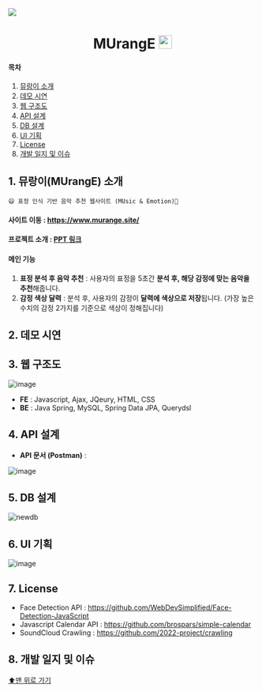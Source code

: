 
<img src="https://user-images.githubusercontent.com/77563814/202142308-614a5630-8757-44f6-bf08-cd388874750d.png" href="src/main/resources/static/images/murange.pdf"/>

<h1 align="center"> MUrangE <img src="https://user-images.githubusercontent.com/77563814/209101841-f736b358-8f22-4988-b24d-5ddd057a6edf.png" width="27" height="27"/> </h1>

#### 목차 

1. [뮤랑이 소개](#1-뮤랑이murange-소개)
2. [데모 시연](#2-데모-시연)
3. [웹 구조도](#3-웹-구조도)
4. [API 설계](#4-api-설계)
5. [DB 설계](#5-db-설계)
6. [UI 기획](#6-ui-기획)
7. [License](#7-license)
8. [개발 일지 및 이슈](#8개발-일지-및-이슈)

## 1. 뮤랑이(MUrangE) 소개

<aside>
  
    😃 표정 인식 기반 음악 추천 웹사이트 (MUsic & Emotion)🎵
  
</aside>



#### 사이트 이동 : https://www.murange.site/

#### 프로젝트 소개 : [PPT 링크](src/main/resources/static/images/murange.pdf)

#### 메인 기능

1. **표정 분석 후 음악 추천** :  사용자의 표정을 5초간 **분석 후, 해당 감정에 맞는 음악을 추천**해줍니다.
2. **감정 색상 달력** : 분석 후, 사용자의 감정이 **달력에 색상으로 저장**됩니다. (가장 높은 수치의 감정 2가지를 기준으로 색상이 정해집니다)

## 2. 데모 시연

## 3. 웹 구조도

![image](https://user-images.githubusercontent.com/77563814/198512288-ecb70706-b587-4c3f-802b-e5c4657dd03e.png)

- **FE** : Javascript, Ajax, JQeury, HTML, CSS
- **BE** : Java Spring, MySQL, Spring Data JPA, Querydsl

## 4. API 설계

- **API 문서 (Postman)** : 

![image](https://user-images.githubusercontent.com/77563814/193088956-a0fe2d42-0d9a-4a52-9389-8b8ac3dbcd8e.png)

## 5. DB 설계

![newdb](https://user-images.githubusercontent.com/77563814/193088992-321b2c0a-b1bf-4e6e-a0a3-9723bee078ef.png)

## 6. UI 기획

![image](https://user-images.githubusercontent.com/77563814/193090214-6f6e2ff0-022e-4045-8e94-60dd72965cdd.png)

## 7. License

- Face Detection API : https://github.com/WebDevSimplified/Face-Detection-JavaScript
- Javascript Calendar API : https://github.com/brospars/simple-calendar
- SoundCloud Crawling : https://github.com/2022-project/crawling

## 8. 개발 일지 및 이슈

[⬆맨 위로 가기](#목차)
